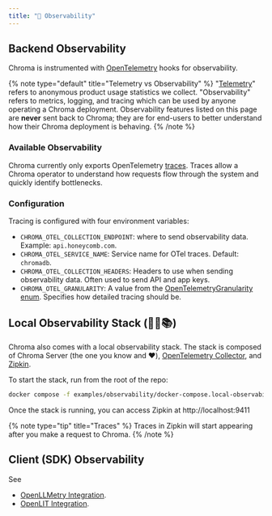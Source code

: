 ```yaml
---
title: "👀 Observability"
---
```


## Backend Observability

Chroma is instrumented with [OpenTelemetry](https://opentelemetry.io/) hooks for observability.

{% note type="default" title="Telemetry vs Observability" %}
"[Telemetry](/telemetry)" refers to anonymous product usage statistics we collect. "Observability" refers to metrics, logging, and tracing which can be used by anyone operating a Chroma deployment. Observability features listed on this page are **never** sent back to Chroma; they are for end-users to better understand how their Chroma deployment is behaving.
{% /note %}

### Available Observability

Chroma currently only exports OpenTelemetry [traces](https://opentelemetry.io/docs/concepts/signals/traces/). Traces allow a Chroma operator to understand how requests flow through the system and quickly identify bottlenecks.

### Configuration

Tracing is configured with four environment variables:

- `CHROMA_OTEL_COLLECTION_ENDPOINT`: where to send observability data. Example: `api.honeycomb.com`.
- `CHROMA_OTEL_SERVICE_NAME`: Service name for OTel traces. Default: `chromadb`.
- `CHROMA_OTEL_COLLECTION_HEADERS`: Headers to use when sending observability data. Often used to send API and app keys.
- `CHROMA_OTEL_GRANULARITY`: A value from the [OpenTelemetryGranularity enum](https://github.com/chroma-core/chroma/tree/main/chromadb/telemetry/opentelemetry/__init__.py). Specifies how detailed tracing should be.

## Local Observability Stack (🐳👀📚)

Chroma also comes with a local observability stack. The stack is composed of Chroma Server (the one you know and ❤️), [OpenTelemetry Collector](https://github.com/open-telemetry/opentelemetry-collector), and [Zipkin](https://zipkin.io/).

To start the stack, run from the root of the repo:

```bash
docker compose -f examples/observability/docker-compose.local-observability.yml up --build -d
```

Once the stack is running, you can access Zipkin at http://localhost:9411

{% note type="tip" title="Traces" %}
Traces in Zipkin will start appearing after you make a request to Chroma.
{% /note %}

## Client (SDK) Observability

See 
- [OpenLLMetry Integration](/integrations/openllmetry).
- [OpenLIT Integration](/integrations/openlit).